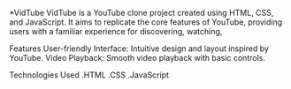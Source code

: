 *VidTube
    VidTube is a YouTube clone project created using HTML, CSS, and JavaScript.
    It aims to replicate the core features of YouTube,
    providing users with a familiar experience for discovering, watching, 

Features
     User-friendly Interface: Intuitive design and layout inspired by YouTube.
     Video Playback: Smooth video playback with basic controls.

Technologies Used
    .HTML
    .CSS
    .JavaScript

